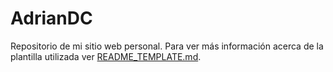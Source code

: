 # AdrianDC

Repositorio de mi sitio web personal.
Para ver más información acerca de la plantilla utilizada ver [README_TEMPLATE.md](./README_TEMPLATE.md).
